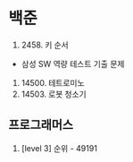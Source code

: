 # 백준
1. 2458. 키 순서
- 삼성 SW 역량 테스트 기출 문제
1. 14500. 테트로미노
2. 14503. 로봇 청소기
## 프로그래머스
1. [level 3] 순위 - 49191
